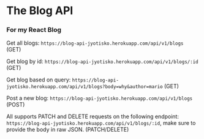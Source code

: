# The Blog API
### For my React Blog

Get all blogs: `https://blog-api-jyotisko.herokuapp.com/api/v1/blogs` (GET)

Get blog by id: `https://blog-api-jyotisko.herokuapp.com/api/v1/blogs/:id` (GET)

Get blog based on query: `https://blog-api-jyotisko.herokuapp.com/api/v1/blogs?body=why&author=mario` (GET)

Post a new blog: `https://blog-api-jyotisko.herokuapp.com/api/v1/blogs` (POST)

All supports PATCH and DELETE requests on the following endpoint: `https://blog-api-jyotisko.herokuapp.com/api/v1/blogs/:id`, make sure to provide the body in raw JSON. (PATCH/DELETE)


